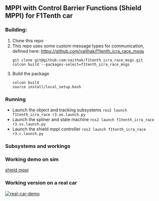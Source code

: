 ## MPPI with Control Barrier Functions (Shield MPPI) for F1Tenth car

### Building: 
1. Clone this repo
2. This repo uses some custom message types for communication, defined here: https://github.com/vaithak/f1tenth_icra_race_msgs
   ```
   git clone git@github.com:vaithak/f1tenth_icra_race_msgs.git
   colcon build --packages-select=f1tenth_icra_race_msgs
   ```
3. Build the package
   ```
   colcon build
   source install/local_setup.bash
   ```

### Running
- Launch the object and tracking subsystems
  `ros2 launch f1tenth_icra_race r3.oo.launch.py`
- Launch the spliner and state machine
  `ros2 launch f1tenth_icra_race r3.ss.launch.py`
- Launch the shield mppi controller
  `ros2 launch f1tenth_icra_race r3.c.launch.py`

### Subsystems and workings


### Working demo on sim
[shield mppi](https://github.com/user-attachments/assets/b5d3f740-e091-4092-b12f-3779751e319c)

### Working version on a real car
[![real-car-demo](https://img.youtube.com/vi/V5UYKdPNC0Q/0.jpg)](https://www.youtube.com/watch?v=V5UYKdPNC0Q)  

